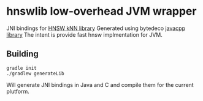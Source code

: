 # hnswlib low-overhead JVM wrapper
JNI bindings for [HNSW kNN library](https://github.com/nmslib/hnswlib) 
Generated using bytedeco [javacpp library](https://github.com/bytedeco/javacpp)
The intent is provide fast hnsw implmentation for JVM.

## Building
```
gradle init
./gradlew generateLib
```
Will generate JNI bindings in Java and C and compile them for the current plutform.
